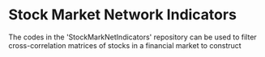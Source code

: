 # Stock Market Network Indicators

The codes in the 'StockMarkNetIndicators' repository can be used to filter cross-correlation matrices of stocks in a financial market to construct